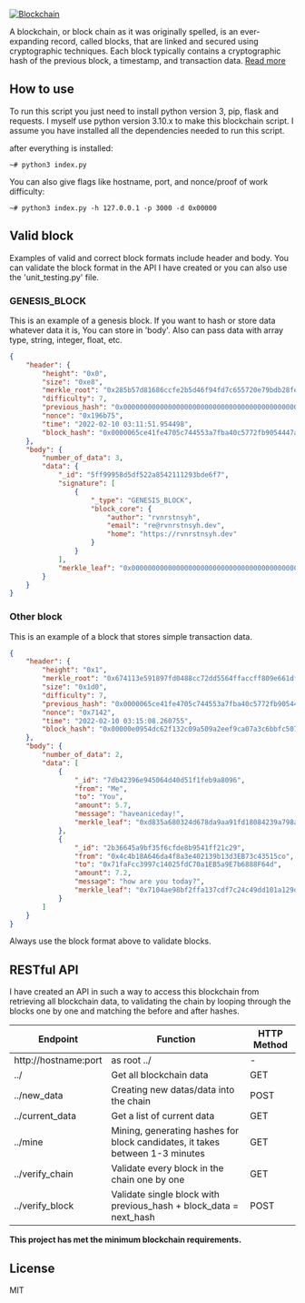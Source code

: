 <a href="https://www.blockchain.com"><img alt="Blockchain" src="https://i.postimg.cc/W12crkm1/pngkit-technology-png-344121.png"></a>

A blockchain, or block chain as it was originally spelled, is an ever-expanding record, called blocks, that are linked and secured using cryptographic techniques. Each block typically contains a cryptographic hash of the previous block, a timestamp, and transaction data. [Read more](https://id.wikipedia.org/wiki/Rantai_blok)

## How to use
To run this script you just need to install python version 3, pip, flask and requests. I myself use python version 3.10.x to make this blockchain script. I assume you have installed all the dependencies needed to run this script.

after everything is installed:
```
~# python3 index.py
```
You can also give flags like hostname, port, and nonce/proof of work difficulty:
```
~# python3 index.py -h 127.0.0.1 -p 3000 -d 0x00000
```

## Valid block
Examples of valid and correct block formats include header and body. You can validate the block format in the API I have created or you can also use the 'unit_testing.py' file.

### GENESIS_BLOCK
This is an example of a genesis block. If you want to hash or store data whatever data it is, You can store in 'body'. Also can pass data with array type, string, integer, float, etc.
```json
{
    "header": {
        "height": "0x0",
        "size": "0xe8",
        "merkle_root": "0x285b57d81686ccfe2b5d46f94fd7c655720e79bdb28fe399ef87fdd05d2aa8c6",
        "difficulty": 7,
        "previous_hash": "0x0000000000000000000000000000000000000000000000000000000000000000",
        "nonce": "0x196b75",
        "time": "2022-02-10 03:11:51.954498",
        "block_hash": "0x0000065ce41fe4705c744553a7fba40c5772fb9054447a9287a4541e3fe47351"
    },
    "body": {
        "number_of_data": 3,
        "data": {
            "_id": "5ff99958d5df522a8542111293bde6f7",
            "signature": [
                {
                    "_type": "GENESIS_BLOCK",
                    "block_core": {
                        "author": "rvnrstnsyh",
                        "email": "re@rvnrstnsyh.dev",
                        "home": "https://rvnrstnsyh.dev"
                    }
                }
            ],
            "merkle_leaf": "0x0000000000000000000000000000000000000000000000000000000000000000"
        }
    }
}
```

### Other block
This is an example of a block that stores simple transaction data.
```json
{
    "header": {
        "height": "0x1",
        "merkle_root": "0x674113e591897fd0488cc72dd5564ffaccff809e661df0ba8cae00db633f16e1",
        "size": "0x1d0",
        "difficulty": 7,
        "previous_hash": "0x0000065ce41fe4705c744553a7fba40c5772fb9054447a9287a4541e3fe47351",
        "nonce": "0x7142",
        "time": "2022-02-10 03:15:08.260755",
        "block_hash": "0x00000e0954dc62f132c09a509a2eef9ca07a3c6bbfc507951f4cdccd87cb455e"
    },
    "body": {
        "number_of_data": 2,
        "data": [
            {
                "_id": "7db42396e945064d40d51f1feb9a8096",
                "from": "Me",
                "to": "You",
                "amount": 5.7,
                "message": "haveaniceday!",
                "merkle_leaf": "0xd835a680324d678da9aa91fd18084239a798addba74bbf4ab998f1e3bbc83207"
            },
            {
                "_id": "2b36645a9bf35f6cfde8b9541ff21c29",
                "from": "0x4c4b18A646da4f8a3e402139b13d3EB73c43515co",
                "to": "0x71faFcc3997c14025fdC70a1EB5a9E7b6888F64d",
                "amount": 7.2,
                "message": "how are you today?",
                "merkle_leaf": "0x7104ae98bf2ffa137cdf7c24c49dd101a129d1a47f5a9d60196b140e86679591"
            }
        ]
    }
}
```
Always use the block format above to validate blocks.

## RESTful API
I have created an API in such a way to access this blockchain from retrieving all blockchain data, to validating the chain by looping through the blocks one by one and matching the before and after hashes.


| Endpoint | Function | HTTP Method |
| ------ | ------ | ------ |
| http://hostname:port | as root ../ | - |
| ../ | Get all blockchain data | GET |
| ../new_data | Creating new datas/data into the chain | POST |
| ../current_data | Get a list of current data | GET |
| ../mine | Mining, generating hashes for block candidates, it takes between 1-3 minutes | GET |
| ../verify_chain | Validate every block in the chain one by one | GET |
| ../verify_block | Validate single block with previous_hash + block_data = next_hash  | POST |


**This project has met the minimum blockchain requirements.**

## License

MIT
